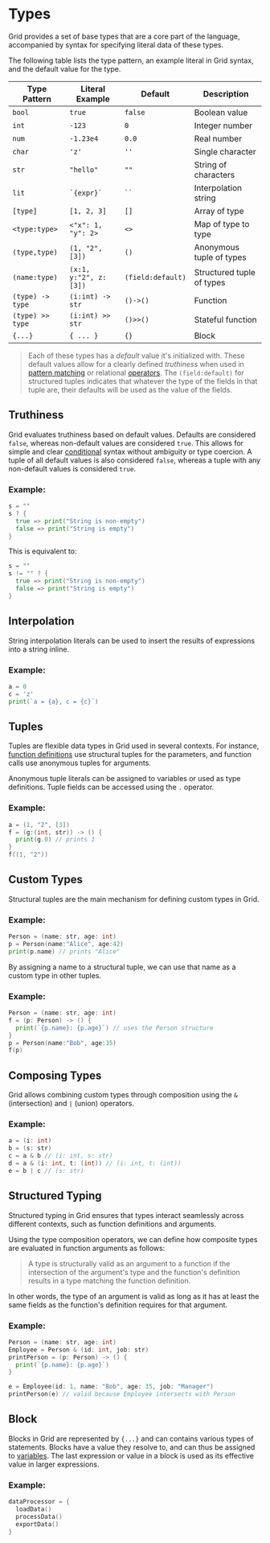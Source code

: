 # Types

Grid provides a set of base types that are a core part of the language, accompanied by syntax for specifying literal data of these types.

The following table lists the type pattern, an example literal in Grid syntax, and the default value for the type.

| Type Pattern | Literal Example | Default | Description |
|--------------|-----------------|---------|-------------|
| `bool`       | `true`          | `false` | Boolean value |
| `int`        | `-123`          | `0`     | Integer number |
| `num`        | `-1.23e4`       | `0.0`   | Real number |
| `char`       | `'z'`           | `''`    | Single character |
| `str`        | `"hello"`       | `""`    | String of characters |
| `lit`        | ``` `{expr}` ``` | ``` `` ``` | Interpolation string |
| `[type]`     | `[1, 2, 3]`     | `[]`    | Array of type |
| `<type:type>`| `<"x": 1, "y": 2>` | `<>`| Map of type to type |
| `(type,type)`| `(1, "2", [3])` | `()`    | Anonymous tuple of types |
| `(name:type)`| `(x:1, y:"2", z:[3])` | `(field:default)` | Structured tuple of types |
| `(type) -> type` | `(i:int) -> str` | `()->()` | Function |
| `(type) >> type` | `(i:int) >> str` | `()>>()` | Stateful function |
| `{...}`      | `{ ... }`       | `{}`    | Block |

> Each of these types has a *default* value it's initialized with. These default values allow for a clearly defined *truthiness* when used in [pattern matching](pattern.md) or relational [operators](operators.md). The `(field:default)` for structured tuples indicates that whatever the type of the fields in that tuple are, their defaults will be used as the value of the fields.

## Truthiness

Grid evaluates truthiness based on default values. Defaults are considered `false`, whereas non-default values are considered `true`. This allows for simple and clear [conditional](conditional.md) syntax without ambiguity or type coercion. A tuple of all default values is also considered `false`, whereas a tuple with any non-default values is considered `true`.

### Example:

```go
s = ""
s ? {
  true => print("String is non-empty")
  false => print("String is empty")
}
```

This is equivalent to:
```go
s = ""
s != "" ? {
  true => print("String is non-empty")
  false => print("String is empty")
}
```

## Interpolation

String interpolation literals can be used to insert the results of expressions into a string inline.

### Example:
```go
a = 0
c = 'z'
print(`a = {a}, c = {c}`)
```

## Tuples

Tuples are flexible data types in Grid used in several contexts. For instance, [function definitions](functions.md) use structural tuples for the parameters, and function calls use anonymous tuples for arguments.

Anonymous tuple literals can be assigned to variables or used as type definitions. Tuple fields can be accessed using the `.` operator.

### Example:

```go
a = (1, "2", [3])
f = (g:(int, str)) -> () {
  print(g.0) // prints 1
}
f((1, "2"))
```

## Custom Types

Structural tuples are the main mechanism for defining custom types in Grid.

### Example:

```go
Person = (name: str, age: int)
p = Person(name:"Alice", age:42)
print(p.name) // prints "Alice"
```

By assigning a name to a structural tuple, we can use that name as a custom type in other tuples.

### Example:

```go
Person = (name: str, age: int)
f = (p: Person) -> () {
  print(`{p.name}: {p.age}`) // uses the Person structure
}
p = Person(name:"Bob", age:35)
f(p)
```

## Composing Types

Grid allows combining custom types through composition using the `&` (intersection) and `|` (union) operators.

### Example:

```go
a = (i: int)
b = (s: str)
c = a & b // (i: int, s: str)
d = a & (i: int, t: (int)) // (i: int, t: (int))
e = b | c // (s: str)
```

## Structured Typing

Structured typing in Grid ensures that types interact seamlessly across different contexts, such as function definitions and arguments.

Using the type composition operators, we can define how composite types are evaluated in function arguments as follows:

> A type is structurally valid as an argument to a function if the intersection of the argument's type and the function's definition results in a type matching the function definition.

In other words, the type of an argument is valid as long as it has at least the same fields as the function's definition requires for that argument.

### Example:

```go
Person = (name: str, age: int)
Employee = Person & (id: int, job: str)
printPerson = (p: Person) -> () {
  print(`{p.name}: {p.age}`)
}

e = Employee(id: 1, name: "Bob", age: 35, job: "Manager")
printPerson(e) // valid because Employee intersects with Person
```

## Block

Blocks in Grid are represented by `{...}` and can contains various types of statements. Blocks have a value they resolve to, and can thus be assigned to [variables](variables.md). The last expression or value in a block is used as its effective value in larger expressions.

### Example:

```go
dataProcessor = {
  loadData()
  processData()
  exportData()
}
```
